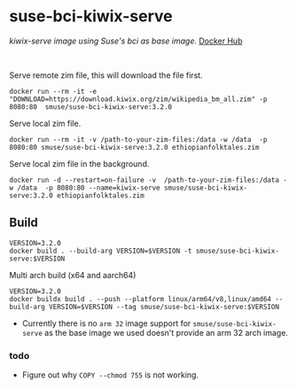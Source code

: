 # suse-bci-kiwix-serve
*kiwix-serve image using Suse's bci as base image.* [Docker Hub](https://registry.hub.docker.com/r/smuse/suse-bci-kiwix-serve)

<br>

Serve remote zim file, this will download the file first.
```console
docker run --rm -it -e "DOWNLOAD=https://download.kiwix.org/zim/wikipedia_bm_all.zim" -p 8080:80  smuse/suse-bci-kiwix-serve:3.2.0
```

Serve local zim file. 
```console
docker run --rm -it -v /path-to-your-zim-files:/data -w /data  -p 8080:80 smuse/suse-bci-kiwix-serve:3.2.0 ethiopianfolktales.zim
```

Serve local zim file in the background. 
```console
docker run -d --restart=on-failure -v  /path-to-your-zim-files:/data -w /data  -p 8080:80 --name=kiwix-serve smuse/suse-bci-kiwix-serve:3.2.0 ethiopianfolktales.zim
```

## Build

```console
VERSION=3.2.0
docker build . --build-arg VERSION=$VERSION -t smuse/suse-bci-kiwix-serve:$VERSION
```

Multi arch build (x64 and aarch64)
```console
VERSION=3.2.0
docker buildx build . --push --platform linux/arm64/v8,linux/amd64 --build-arg VERSION=$VERSION --tag smuse/suse-bci-kiwix-serve:$VERSION
```

- Currently there is no `arm 32` image support for `smuse/suse-bci-kiwix-serve` as the base image we used doesn't provide an arm 32 arch image.

### todo

- Figure out why `COPY --chmod 755` is not working.